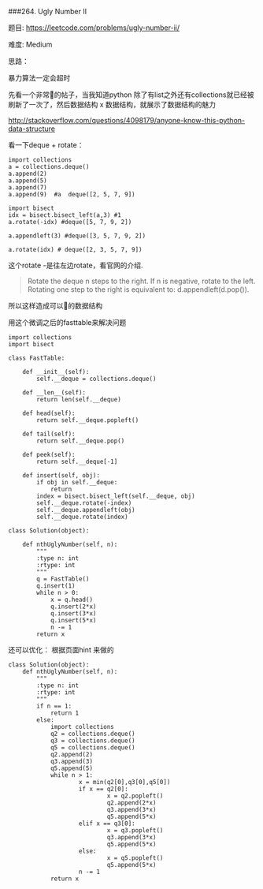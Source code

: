 ###264. Ugly Number II



题目:
<https://leetcode.com/problems/ugly-number-ii/>


难度:
Medium


思路：

暴力算法一定会超时




先看一个非常🐂的帖子，当我知道python 除了有list之外还有collections就已经被刷新了一次了，然后数据结构 x 数据结构，就展示了数据结构的魅力

<http://stackoverflow.com/questions/4098179/anyone-know-this-python-data-structure>


看一下deque + rotate：


```
import collections
a = collections.deque()
a.append(2)
a.append(5)
a.append(7)
a.append(9)  #a  deque([2, 5, 7, 9])

import bisect
idx = bisect.bisect_left(a,3) #1
a.rotate(-idx) #deque([5, 7, 9, 2])

a.appendleft(3) #deque([3, 5, 7, 9, 2])

a.rotate(idx) # deque([2, 3, 5, 7, 9])
```

这个rotate -是往左边rotate，看官网的介绍.

>Rotate the deque n steps to the right. If n is negative, rotate to the left. Rotating one step to the right is equivalent to: d.appendleft(d.pop()).

所以这样造成可以🐂的数据结构

用这个微调之后的fasttable来解决问题


```
import collections
import bisect

class FastTable:

    def __init__(self):
        self.__deque = collections.deque()

    def __len__(self):
        return len(self.__deque)

    def head(self):
        return self.__deque.popleft()

    def tail(self):
        return self.__deque.pop()

    def peek(self):
        return self.__deque[-1]

    def insert(self, obj):
        if obj in self.__deque:
            return
        index = bisect.bisect_left(self.__deque, obj)
        self.__deque.rotate(-index)
        self.__deque.appendleft(obj)
        self.__deque.rotate(index)

class Solution(object):
   
    def nthUglyNumber(self, n):
        """
        :type n: int
        :rtype: int
        """
        q = FastTable()
        q.insert(1)
        while n > 0:
        	x = q.head()
        	q.insert(2*x)
        	q.insert(3*x)
        	q.insert(5*x)
        	n -= 1
        return x
```


还可以优化：
根据页面hint 来做的


```
class Solution(object):
    def nthUglyNumber(self, n):
        """
        :type n: int
        :rtype: int
        """
        if n == 1:
            return 1
        else:
            import collections
            q2 = collections.deque()
            q3 = collections.deque()
            q5 = collections.deque()
            q2.append(2)
            q3.append(3)
            q5.append(5)
            while n > 1:
                    x = min(q2[0],q3[0],q5[0])
                    if x == q2[0]:
                            x = q2.popleft()
                            q2.append(2*x)
                            q3.append(3*x)
                            q5.append(5*x)
                    elif x == q3[0]:
                            x = q3.popleft()
                            q3.append(3*x)
                            q5.append(5*x)
                    else:
                            x = q5.popleft()
                            q5.append(5*x)
                    n -= 1
            return x
```

